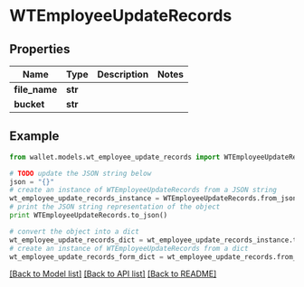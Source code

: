 # WTEmployeeUpdateRecords


## Properties

Name | Type | Description | Notes
------------ | ------------- | ------------- | -------------
**file_name** | **str** |  | 
**bucket** | **str** |  | 

## Example

```python
from wallet.models.wt_employee_update_records import WTEmployeeUpdateRecords

# TODO update the JSON string below
json = "{}"
# create an instance of WTEmployeeUpdateRecords from a JSON string
wt_employee_update_records_instance = WTEmployeeUpdateRecords.from_json(json)
# print the JSON string representation of the object
print WTEmployeeUpdateRecords.to_json()

# convert the object into a dict
wt_employee_update_records_dict = wt_employee_update_records_instance.to_dict()
# create an instance of WTEmployeeUpdateRecords from a dict
wt_employee_update_records_form_dict = wt_employee_update_records.from_dict(wt_employee_update_records_dict)
```
[[Back to Model list]](../README.md#documentation-for-models) [[Back to API list]](../README.md#documentation-for-api-endpoints) [[Back to README]](../README.md)


